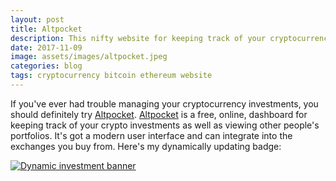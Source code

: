 ```yaml
---
layout: post
title: Altpocket
description: This nifty website for keeping track of your cryptocurrency investments
date: 2017-11-09
image: assets/images/altpocket.jpeg
categories: blog
tags: cryptocurrency bitcoin ethereum website
---
```


If you've ever had trouble managing your cryptocurrency investments, you should definitely try [Altpocket](https://altpocket.io/?ref=Kqo2OcoOL3). [Altpocket](https://altpocket.io/?ref=Kqo2OcoOL3) is a free, online, dashboard for keeping track of your crypto investments as well as viewing other people's portfolios. It's got a modern user interface and can integrate into the exchanges you buy from. Here's my dynamically updating badge:

[![Dynamic investment banner](https://altpocket.io/signature/PizzaFox)](https://altpocket.io/?ref=Kqo2OcoOL3)